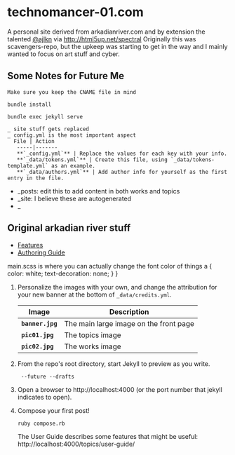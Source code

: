 # technomancer-01.com

A personal site derived from arkadianriver.com and by extension the talented [@ajlkn](http://twitter.com/ajlkn) via http://html5up.net/spectral
Originally this was scavengers-repo, but the upkeep was starting to get in the way and I mainly wanted to focus on art stuff and cyber. 

## Some Notes for Future Me
```
Make sure you keep the CNAME file in mind

bundle install

bundle exec jekyll serve

_ site stuff gets replaced
_ config.yml is the most important aspect
  File | Action
   -----|-------
   **`_config.yml`** | Replace the values for each key with your info.
   **`_data/tokens.yml`** | Create this file, using `_data/tokens-template.yml` as an example.
   **`_data/authors.yml`** | Add author info for yourself as the first entry in the file.

```

- \_posts: edit this to add content in both works and topics
- \_site: I believe these are autogenerated
- \_
## Original arkadian river stuff

- [Features](https://arkadianriver.github.io/arkadianriver.com/topics/user-guide/features.html)
- [Authoring Guide](https://arkadianriver.github.io/arkadianriver.com/topics/user-guide/)


main.scss is where you can actually change the font color of things
      a {
         color: white;
         text-decoration: none;
      }
   }
 
1. Personalize the images with your own, and change the attribution for your new banner
   at the bottom of `_data/credits.yml`.

   Image | Description
   ------|------------
   **`banner.jpg`** | The main large image on the front page
   **`pic01.jpg`** | The topics image
   **`pic02.jpg`** | The works image

1. From the repo's root directory, start Jekyll to preview as you write.
   
   ```
    --future --drafts
   ```
      
1. Open a browser to http://localhost:4000 (or the port number that jekyll indicates to open).


1. Compose your first post!

   ```
   ruby compose.rb
   ```

   The User Guide describes some features that might be useful: http://localhost:4000/topics/user-guide/
